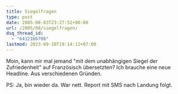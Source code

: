 ```yaml
---
title: Siegelfragen
type: post
date: 2005-08-03T23:27:52+00:00
url: /2005/08/siegelfragen/
dsq_thread_id:
  - "6412166706"
lastmod: 2023-09-10T19:14:12+07:00
---
```

Moin, kann mir mal jemand "mit dem unabhängigen Siegel der Zufriedenheit" auf Französisch übersetzten? Ich brauche eine neue Headline. Aus verschiedenen Gründen.

PS: Ja, bin wieder da. War nett. Report mit SMS nach Landung folgt.
